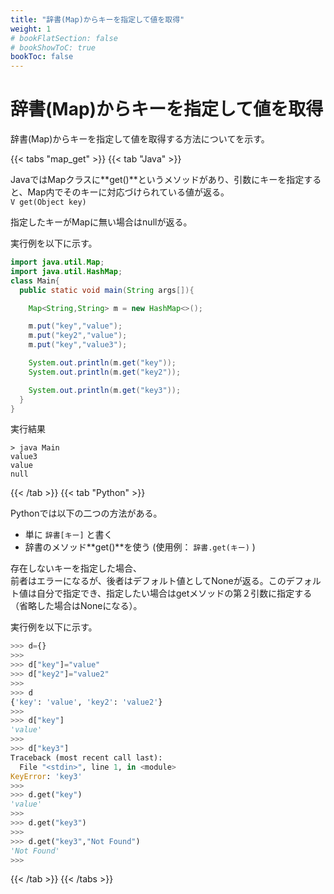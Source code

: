 ```yaml
---
title: "辞書(Map)からキーを指定して値を取得"
weight: 1
# bookFlatSection: false
# bookShowToC: true
bookToc: false
---
```


# 辞書(Map)からキーを指定して値を取得

辞書(Map)からキーを指定して値を取得する方法についてを示す。

{{< tabs "map_get" >}}
{{< tab "Java" >}}

JavaではMapクラスに**get()**というメソッドがあり、引数にキーを指定すると、Map内でそのキーに対応づけられている値が返る。  
`V get(Object key)`   

指定したキーがMapに無い場合はnullが返る。  

実行例を以下に示す。  

```java
import java.util.Map;
import java.util.HashMap;
class Main{
  public static void main(String args[]){

    Map<String,String> m = new HashMap<>();

    m.put("key","value");
    m.put("key2","value");
    m.put("key","value3");

    System.out.println(m.get("key"));
    System.out.println(m.get("key2"));

    System.out.println(m.get("key3"));
  }
}
```

実行結果
```
> java Main
value3
value
null
```

{{< /tab >}}
{{< tab "Python" >}}

Pythonでは以下の二つの方法がある。  

- 単に `辞書[キー]` と書く
- 辞書のメソッド**get()**を使う (使用例： `辞書.get(キー)` )

存在しないキーを指定した場合、  
前者はエラーになるが、後者はデフォルト値としてNoneが返る。このデフォルト値は自分で指定でき、指定したい場合はgetメソッドの第２引数に指定する（省略した場合はNoneになる）。  

実行例を以下に示す。  

```python
>>> d={}
>>> 
>>> d["key"]="value"
>>> d["key2"]="value2"
>>> 
>>> d
{'key': 'value', 'key2': 'value2'}
>>> 
>>> d["key"]
'value'
>>> 
>>> d["key3"]
Traceback (most recent call last):
  File "<stdin>", line 1, in <module>
KeyError: 'key3'
>>> 
>>> d.get("key")
'value'
>>> 
>>> d.get("key3")
>>> 
>>> d.get("key3","Not Found")
'Not Found'
>>> 
```

{{< /tab >}}
{{< /tabs >}}


